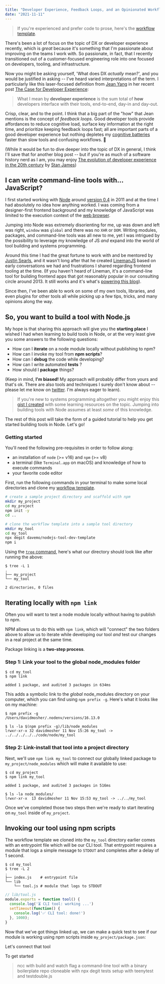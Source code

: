 ```yaml
---
title: "Developer Experience, Feedback Loops, and an Opinionated Workflow for Node.js Tool Development"
date: "2021-11-11"
---
```


> If you're experienced and prefer code to prose, here's the [workflow template](https://github.com/davemo/nodejs-tool-dev-template).

There's been a lot of focus on the topic of DX or developer experience recently, which is _great_ because it's something that I'm passionate about improving on the teams I work with. So passionate, in fact, that I recently transitioned out of a customer-focused engineering role into one focused on developers, tooling, and infrastructure.

Now you might be asking yourself, 'What does DX _actually_ mean?', and you would be justified in asking -- I've heard varied interpretations of the term. I particularly like this laser-focused definition from [Jean Yang](https://twitter.com/jeanqasaur) in her recent post [The Case for Developer Experience](https://future.a16z.com/the-case-for-developer-experience/):

> What I mean by **developer experience** is the sum total of **how** developers interface with their tools, end-to-end, day-in and day-out.

Crisp, clear, and to the point. I think that a big part of the "how" that Jean mentions is the concept of _feedback loops_. Good developer tools provide affordances to reduce cognitive load, surface key information at the right time, and prioritize keeping feedback loops fast; all are important parts of a good developer experience but nothing depletes my [cognitive batteries](https://en.wikipedia.org/wiki/Ego_depletion) faster than slow tools and confusing workflows. 😤

(While it would be fun to dive deeper into the topic of DX in general, I think I'll save that for another blog post -- but if you're as much of a software history nerd as I am, you may enjoy [The evolution of developer experience in the 20th century](https://www.linkedin.com/pulse/evolution-developer-experience-20th-century-stan-james/) by [Stan James](https://twitter.com/wanderingstan))

## I can write command-line tools with... JavaScript?

I first started working with [Node](https://nodejs.org) around [version 0.4](https://github.com/nodejs/node-v0.x-archive/blob/v0.4.0/ChangeLog) in 2011 and at the time I had absolutely no idea how anything worked. I was coming from a designer-first frontend background and my knowledge of JavaScript was limited to the execution context of the [web browser](https://www.youtube.com/watch?v=Lsg84NtJbmI).

Jumping into Node was extremely disorienting for me, up was down and left was right, `window` was `global` and there was no `XHR` or `DOM`. Writing modules, packages, and command-line tools was all new to me, yet I was intrigued by the possibility to leverage my knowledge of JS _and_ expand into the world of tool building and systems programming.

Around this time I had the great fortune to work with and be mentored by [Justin Searls](https://twitter.com/searls), and it wasn't long after that he created [LinemanJS](https://www.youtube.com/embed/KERJkJNV5nI) based on early conversations we had and frustrations I shared regarding frontend tooling at the time. (If you haven't heard of Lineman, it's a command-line tool for building frontend apps that got reasonably popular in our consulting circle around 2013. It still works and it's what's [powering this blog](https://github.com/linemanjs/lineman-blog-template/)).

Since then, I've been able to work on some of my own tools, libraries, and even plugins for other tools all while picking up a few tips, tricks, and many opinions along the way.

## So, you want to build a tool with Node.js

My hope is that sharing this approach will give you the **starting place** I wished I had when learning to build tools in Node, or at the very least give you some answers to the following questions:

- How can I **iterate** on a node module locally without publishing to npm?
- How can I invoke my tool from **npm scripts**?
- How can I **debug** the code while developing?
- How can I write automated **tests** ?
- How should I **package** things?

(Keep in mind, **I'm biased!** My approach will probably differ from yours and that's ok. There are also tools and techniques I surely don't know about -- please let me know on [twitter](https://twitter.com/dmosher). I'm always eager to learn).

> If you're new to systems programming altogether you might enjoy this [gist I created](https://gist.github.com/davemo/3c6042086deff4c2fd8a5f16751050d4) with some learning resources on the topic. Jumping into building tools with Node assumes at least _some_ of this knowledge.

The rest of this post will take the form of a guided tutorial to help you get started building tools in Node. Let's go!

### Getting started

 You'll need the following pre-requisites in order to follow along:

- an installation of `node` (>= v16) and `npm` (>= v8)
- a terminal (like `Terminal.app` on macOS) and knowledge of how to execute commands
- your favorite code editor

First, run the following commands in your terminal to make some local directories and clone my [workflow template](https://github.com/davemo/nodejs-tool-dev-template).

```bash
# create a sample project directory and scaffold with npm
mkdir my_project
cd my_project
npm init -y
cd ..

# clone the workflow template into a sample tool directory
mkdir my_tool
cd my_tool
npx degit davemo/nodejs-tool-dev-template
npm i
```

Using the [`tree` command](https://formulae.brew.sh/formula/tree), here's what our directory should look like after running the above:

```shell
$ tree -L 1
.
├── my_project
└── my_tool

2 directories, 0 files
```

## Iterating locally with `npm link`

Often you will want to test a node module locally without having to publish to npm.

NPM allows us to do this with `npm link`, which will "connect" the two folders above to allow us to iterate while developing our tool _and_ test our changes in a real project at the same time.

Package linking is a **two-step process**.

### Step 1: Link your tool to the global node_modules folder

```shell
$ cd my_tool
$ npm link

added 1 package, and audited 3 packages in 634ms
```

This adds a symbolic link to the _global_ node_modules directory on your computer, which you can find using `npm prefix -g`. Here's what it looks like on my machine:

```shell
$ npm prefix -g
/Users/davidmosher/.nodenv/versions/16.13.0

$ ls -la $(npm prefix -g)/lib/node_modules
lrwxr-xr-x 32 davidmosher 11 Nov 15:26 my_tool -> ../../../../../code/node/my_tool
```

### Step 2: Link-install that tool into a project directory

Next, we'll use `npm link my_tool` to connect our globally linked package to `my_project/node_modules` which will make it available to use:

```shell
$ cd my_project
$ npm link my_tool

added 1 package, and audited 3 packages in 516ms

$ ls -la node_modules/
lrwxr-xr-x  13 davidmosher 11 Nov 15:53 my_tool -> ../../my_tool
```

Once we've completed those two steps then we're ready to start iterating on `my_tool` inside of `my_project`.

## Invoking our tool using npm scripts

The workflow template we cloned into the `my_tool` directory earlier comes with an entrypoint file which will be our CLI tool. That entrypoint requires a module that logs a simple message to `STDOUT` and completes after a delay of 1 second.

```shell
$ cd my_tool
$ tree -L 2
.
├── index.js    # entrypoint file
└── lib
    └── tool.js # module that logs to STDOUT
```

```javascript
// lib/tool.js
module.exports = function tool() {
  console.log('⏳ CLI tool: working ...')
  setTimeout(function() {
    console.log('✅ CLI tool: done!')
  }, 1000);
}
```

Now that we've got things linked up, we can make a quick test to see if our module is working using npm scripts inside `my_project/package.json`:

Let's connect that tool

To get started

> ncc with build and watch flag
> a command-line tool with a binary
> boilerplate repo cloneable with npx degit
> tests setup with teenytest and testdouble.js